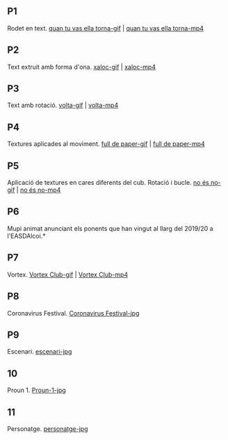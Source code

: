 ##  P1
Rodet en text. [quan tu vas ella torna-gif]() | [quan tu vas ella torna-mp4]()

##  P2
Text extruit amb forma d'ona. [xaloc-gif]() | [xaloc-mp4]()

##  P3
Text amb rotació. [volta-gif]() | [volta-mp4]()

##  P4
Textures aplicades al moviment. [full de paper-gif]() |  [full de paper-mp4]()

##  P5
Aplicació de textures en cares diferents del cub. Rotació i bucle. [no és no-gif]() | [no és no-mp4]()

##  P6
Mupi animat anunciant els ponents que han vingut al llarg del 2019/20 a l'EASDAlcoi.*

##  P7
Vortex. [Vortex Club-gif]() | [Vortex Club-mp4]()

##  P8
Coronavirus Festival. [Coronavirus Festival-jpg]()

##  P9
Escenari. [escenari-jpg]() 

##  10
Proun 1. [Proun-1-jpg]() 

##  11
Personatge. [personatge-jpg]()
